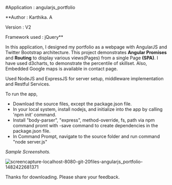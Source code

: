 #Application : angularjs_portfolio

**Author		: Karthika. A

Version		: V2

Framework used	: jQuery**


In this application, I designed my portfolio as a webpage with AngularJS and Twitter Bootstrap architecture.
This project demonstrates **Angular Promises** and **Routing** to display various views(Pages) from a single Page **(SPA)**.
I have used d3charts, to demonstrate the percentile of skillset.
Also, Embedded Google maps is available in contact page.

Used NodeJS and ExpressJS for server setup, middleware implementation and Restful Services.

To run the app,
* Download the source files, except the package.json file.
* In your local system, install nodejs, and initialize into the app by calling 'npm init' command.
* Install "body-parser", "express", method-override, fs, path via npm command promt with -save command to create dependencies in the package.json file.
* In Command Prompt, navigate to the source folder and run command "node server.js"


*Sample Screenshots.*

![screencapture-localhost-8080-git-20files-angularjs_portfolio-1482422681371](https://cloud.githubusercontent.com/assets/23666004/21439962/3ea21472-c856-11e6-82d7-99429d1f6571.png)

Thanks for downloading.
Please share your feedback.
